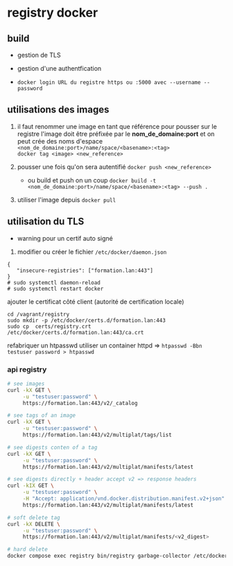 # registry docker

## build

* gestion de TLS
* gestion d'une authentfication

* `docker login URL du registre https ou :5000 avec --username --password`

## utilisations des images

1. il faut renommer une image en tant que référence pour pousser sur le registre
   l'image doit être préfixée par le **nom_de_domaine:port** et
   on peut crée des noms d'espace `<nom_de_domaine:port>/name/space/<basename>:<tag>`   
   `docker tag <image> <new_reference>`

2. pousser une fois qu'on sera autentifié
   `docker push <new_reference>`

   * ou build et push on un coup `docker build -t <nom_de_domaine:port>/name/space/<basename>:<tag> --push .`

3. utiliser l'image depuis `docker pull`

## utilisation du TLS

* warning pour un certif auto signé 
1. modifier ou créer le fichier `/etc/docker/daemon.json`

```
{
   "insecure-registries": ["formation.lan:443"]
}
# sudo systemctl daemon-reload
# sudo systemctl restart docker
```

ajouter le certificat côté client (autorité de certification locale)
```
cd /vagrant/registry
sudo mkdir -p /etc/docker/certs.d/formation.lan:443
sudo cp  certs/registry.crt /etc/docker/certs.d/formation.lan:443/ca.crt
```

refabriquer un htpasswd utiliser un container httpd => 
`htpasswd -Bbn testuser password > htpasswd`

### api registry

```bash
# see images
curl -kX GET \
     -u "testuser:password" \
     https://formation.lan:443/v2/_catalog

# see tags of an image
curl -kX GET \
     -u "testuser:password" \
     https://formation.lan:443/v2/multiplat/tags/list

# see digests conten of a tag
curl -kX GET \
     -u "testuser:password" \
     https://formation.lan:443/v2/multiplat/manifests/latest

# see digests directly + header accept v2 => response headers
curl -kIX GET \
     -u "testuser:password" \
     -H "Accept: application/vnd.docker.distribution.manifest.v2+json" \
     https://formation.lan:443/v2/multiplat/manifests/latest

# soft delete tag
curl -kX DELETE \
     -u "testuser:password" \
     https://formation.lan:443/v2/multiplat/manifests/<v2_digest>

# hard delete
docker compose exec registry bin/registry garbage-collector /etc/docker/registry/config.yml 
```